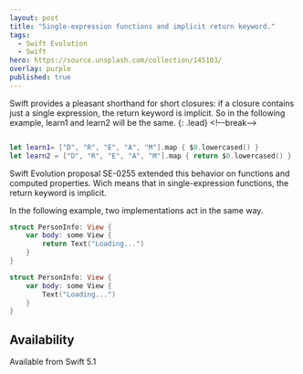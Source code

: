 ```yaml
---
layout: post
title: "Single-expression functions and implicit return keyword."
tags:
  - Swift Evolution
  - Swift
hero: https://source.unsplash.com/collection/145103/
overlay: purple
published: true
---
```


Swift provides a pleasant shorthand for short closures: if a closure contains just a single expression, the return keyword is implicit. So in the following example, learn1 and learn2 will be the same.
{: .lead}
<!–-break-–>
```swift

let learn1= ["D", "R", "E", "A", "M"].map { $0.lowercased() }
let learn2 = ["D", "R", "E", "A", "M"].map { return $0.lowercased() }
```


Swift Evolution proposal SE-0255  extended this behavior on functions and computed properties. Wich means that in single-expression functions, the return keyword is implicit.

In the following example, two implementations act in the same way.
```swift
struct PersonInfo: View {
    var body: some View {
        return Text("Loading...")
    }
}

struct PersonInfo: View {
    var body: some View {
        Text("Loading...")
    }
}
```

##  Availability  

Available from Swift 5.1

